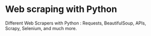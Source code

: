 # Web scraping with Python
Different Web Scrapers with Python : Requests, BeautifulSoup, APIs, Scrapy, Selenium, and much more.

